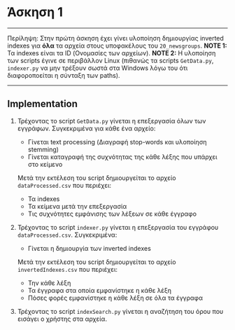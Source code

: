 # Άσκηση 1

---

Περίληψη: Στην πρώτη άσκηση έχει γίνει υλοποίηση δημιουργίας inverted indexes για **όλα** τα αρχεία στους υποφακέλους του <code>20_newsgroups</code>.
**NOTE 1:** Τα indexes είναι τα ID (Ονομασίες των αρχείων).
**NOTE 2:** Η υλοποίηση των scripts έγινε σε περιβάλλον Linux (πιθανώς τα scripts <code>GetData.py</code>, <code>indexer.py</code> να μην τρέξουν σωστά στα Windows λόγω του ότι διαφοροποείται η σύνταξη των paths).

---

## Implementation

1. Τρέχοντας το script <code>GetData.py</code> γίνεται η επεξεργασία όλων των εγγράφων. Συγκεκριμένα για κάθε ένα αρχείο:

    - Γίνεται text processing (Διαγραφή stop-words και υλοποίηση stemming)
    - Γίνεται καταγραφή της συχνότητας της κάθε λέξης που υπάρχει στο κείμενο

    Μετά την εκτέλεση του script δημιουργείται το αρχείο <code>dataProcessed.csv</code> που περιέχει:

    - Τα indexes 
    - Τα κείμενα μετά την επεξεργασία 
    - Τις συχνότητες εμφάνισης των λέξεων σε κάθε έγγραφο

2. Τρέχοντας το script <code>indexer.py</code> γίνεται η επεξεργασία του εγγράφου <code>dataProcessed.csv</code>. Συγκεκριμένα: 

    - Γίνεται η δημιουργία των inverted indexes
    
    Μετά την εκτέλεση του script δημιουργείται το αρχείο <code>invertedIndexes.csv</code> που περιέχει:

    - Την κάθε λέξη 
    - Τα έγγραφα στα οποία εμφανίστηκε η κάθε λέξη 
    - Πόσες φορές εμφανίστηκε η κάθε λέξη σε όλα τα έγγραφα

3. Τρέχοντας το script <code>indexSearch.py</code> γίνεται η αναζήτηση του όρου που εισάγει ο χρήστης στα αρχεία. 